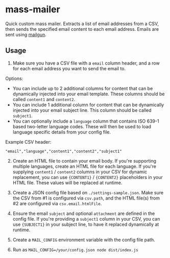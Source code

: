 # mass-mailer

Quick custom mass mailer. Extracts a list of email addresses from a CSV, then
sends the specified email content to each email address. Emails are sent
using [mailgun](https://www.mailgun.com).

## Usage

1. Make sure you have a CSV file with a `email` column header, and a row for each email address you want to send the email to.

Options:

- You can include up to 2 additional columns for content that can be dynamically injected into your email template. These columns should be called `content1` and `content2`.
- You can include 1 additional column for content that can be dynamically injected into your email subject line. This column should be called `subject1`.
- You can optionally include a `language` column that contains ISO 639-1 based two-letter language codes. These will then be used to load language specific details from your config file.

Example CSV header:

```
"email","language","content1","content2","subject1"
```

2. Create an HTML file to contain your email body. If you're supporting multiple languages, create an HTML file for each language. If you're supplying `content1` / `content2` columns in your CSV for dynamic replacement, you can use `{CONTENT1}` / `{CONTENT2}` placeholders in your HTML file. These values will be replaced at runtime.

3. Create a JSON config file based on `./settings-sample.json`. Make sure the CSV from #1 is configured via `csv.path`, and the HTML file(s) from #2 are configured via `csv.email.htmlFile`.

4. Ensure the email `subject` and optional `attachment` are defined in the config file. If you're providing a `subject1` column in your CSV, you can use `{SUBJECT1}` in your subject line, to have it replaced dynamically at runtime.

5. Create a `MAIL_CONFIG` environment variable with the config file path.

6. Run as `MAIL_CONFIG=/your/config.json node dist/index.js`
